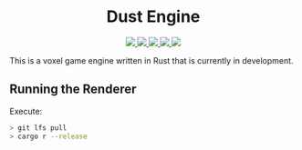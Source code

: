 <h1 align="center">Dust Engine</h1>

<p align="center">
<a href="https://discord.gg/9Kn7aUkCRZ">
    <img src="https://img.shields.io/discord/726947023231647798.svg?logo=discord&style=flat-square&color=7289DA">
</a>
<!--<a href="https://github.com/dust-engine/dust/blob/master/LICENSE.md">
    <img src="https://img.shields.io/github/license/dust-engine/dust?color=%2339c48a&style=flat-square">
</a>-->
<a href="https://github.com/dust-engine/dust/">
    <img src="https://img.shields.io/badge/language-rust-000?logo=rust&style=flat-square">
</a>
<a href="https://github.com/dust-engine/dust">
    <img src="https://img.shields.io/tokei/lines/github/dust-engine/dust?style=flat-square&color=417fa3">
</a>
<a href="https://github.com/dust-engine/dust/graphs/commit-activity">
    <img src="https://img.shields.io/github/commit-activity/w/dust-engine/dust?color=%234287f5&logo=github&style=flat-square">
</a>
<a href="https://github.com/dust-engine/dust/actions">
    <img src="https://img.shields.io/github/workflow/status/dust-engine/dust/Rust?style=flat-square&logo=github-actions&logoColor=fff">
</a>
</p>

This is a voxel game engine written in Rust that is currently in development.

## Running the Renderer

Execute:

```bash
> git lfs pull
> cargo r --release
```
